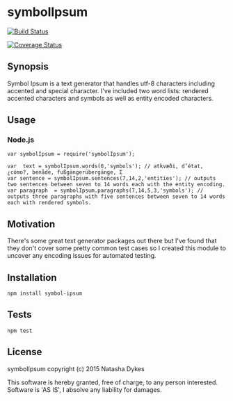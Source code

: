 # symbolIpsum

[![Build Status](https://travis-ci.org/sashak007/symbolIpsum.svg)](https://travis-ci.org/sashak007/symbolIpsum)

[![Coverage Status](https://coveralls.io/repos/sashak007/symbolIpsum/badge.svg?branch=master&service=github)](https://coveralls.io/github/sashak007/symbolIpsum?branch=master)

## Synopsis
Symbol Ipsum is a text generator that handles utf-8 characters including accented and special character. I've included two word lists: rendered accented characters and symbols as well as entity encoded characters. 

## Usage

### Node.js
```
var symbolIpsum = require('symbolIpsum');

var  text = symbolIpsum.words(6,'symbols'); // atkvæði, d’état, ¿cómo?, benåde, fußgängerübergänge, Σ
var sentence = symbolIpsum.sentences(7,14,2,'entities'); // outputs two sentences between seven to 14 words each with the entity encoding.
var paragraph  = symbolIpsum.paragraphs(7,14,5,3,'symbols'); // outputs three paragraphs with five sentences between seven to 14 words each with rendered symbols.
```

## Motivation

There's some great text generator packages out there but I've found that they don't cover some pretty common test cases so I created this module to uncover any encoding issues for automated testing. 

## Installation 	

`npm install symbol-ipsum`

## Tests

`npm test`

## License

symbolIpsum copyright (c) 2015 Natasha Dykes

This software is hereby granted, free of charge, to any person interested. Software is 'AS IS', I absolve any liability for damages.

